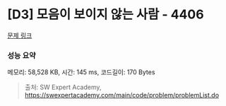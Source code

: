 # [D3] 모음이 보이지 않는 사람 - 4406 

[문제 링크](https://swexpertacademy.com/main/code/problem/problemDetail.do?contestProbId=AWNcD_66pUEDFAV8) 

### 성능 요약

메모리: 58,528 KB, 시간: 145 ms, 코드길이: 170 Bytes



> 출처: SW Expert Academy, https://swexpertacademy.com/main/code/problem/problemList.do